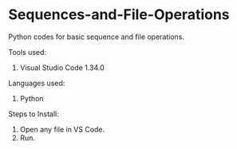 # Sequences-and-File-Operations

Python codes for basic sequence and file operations.

Tools used:
1. Visual Studio Code 1.34.0

Languages used:
1. Python

Steps to Install:
1. Open any file in VS Code.
2. Run.
